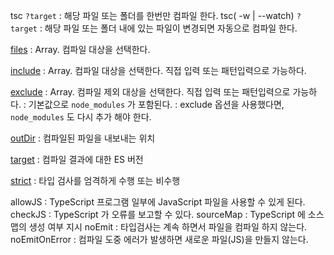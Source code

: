 tsc `?target` : 해당 파일 또는 폴더를 한번만 컴파일 한다.
tsc( -w | --watch) `?target` : 해당 파일 또는 폴더 내에 있는 파일이 변경되면 자동으로 컴파일 한다.

[files](https://www.typescriptlang.org/tsconfig#files)
: Array. 컴파일 대상을 선택한다.

[include](https://www.typescriptlang.org/tsconfig#include)
: Array. 컴파일 대상을 선택한다. 직접 입력 또는 패턴입력으로 가능하다.

[exclude](https://www.typescriptlang.org/tsconfig#exclude)
: Array. 컴파일 제외 대상을 선택한다. 직접 입력 또는 패턴입력으로 가능하다.
: 기본값으로 `node_modules` 가 포함된다.
: exclude 옵션을 사용했다면, `node_modules` 도 다시 추가 해야 한다.

[outDir](https://www.typescriptlang.org/tsconfig#outDir)
: 컴파일된 파일을 내보내는 위치

[target](https://www.typescriptlang.org/tsconfig#target)
: 컴파일 결과에 대한 ES 버전

[strict](https://www.typescriptlang.org/tsconfig#strict)
: 타입 검사를 엄격하게 수행 또는 비수행

allowJS : TypeScript 프로그램 일부에 JavaScript 파일을 사용할 수 있게 된다.
checkJS : TypeScript 가 오류를 보고할 수 있다.
sourceMap : TypeScript 에 소스맵의 생성 여부 지시
noEmit : 타입검사는 계속 하면서 파일을 컴파일 하지 않는다.
noEmitOnError : 컴파일 도중 에러가 발생하면 새로운 파일(JS)을 만들지 않는다.

